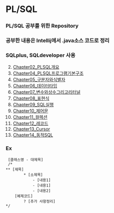 # PL/SQL

### PL/SQL 공부를 위한 Repository
### 공부한 내용은 Intellij에서 .java소스 코드로 정리
###
### SQLplus, SQLdeveloper 사용

2. [Chapter02_PLSQL개요](https://github.com/llhbum/PLSQL/blob/master/src/Chapter02_PLSQL%EA%B0%9C%EC%9A%94.java)
4. [Chapter04_PLSQL프로그램기본구조](https://github.com/llhbum/PLSQL/blob/master/src/Chapter04_PLSQL%ED%94%84%EB%A1%9C%EA%B7%B8%EB%9E%A8%EA%B8%B0%EB%B3%B8%EA%B5%AC%EC%A1%B0.java)
5. [Chapter05_구분자와식별자](https://github.com/llhbum/PLSQL/blob/master/src/Chapter05_%EA%B5%AC%EB%B6%84%EC%9E%90%EC%99%80%EC%8B%9D%EB%B3%84%EC%9E%90.java)
6. [Chapter06_데이터타입](https://github.com/llhbum/PLSQL/blob/master/src/Chapter06_%EB%8D%B0%EC%9D%B4%ED%84%B0%ED%83%80%EC%9E%85.java)
7. [Chapter07_변수와상수그리고리터널](https://github.com/llhbum/PLSQL/blob/master/src/Chapter07_%EB%B3%80%EC%88%98%EC%99%80%EC%83%81%EC%88%98%EA%B7%B8%EB%A6%AC%EA%B3%A0%EB%A6%AC%ED%84%B0%EB%84%90.java)
8. [Chapter08_표현식](https://github.com/llhbum/PLSQL/blob/master/src/Chapter08_%ED%91%9C%ED%98%84%EC%8B%9D.java)
9. [Chapter09_SQL실행](https://github.com/llhbum/PLSQL/blob/master/src/Chapter09_SQL%EC%8B%A4%ED%96%89.java)
10. [Chapter10_제어문](https://github.com/llhbum/PLSQL/blob/master/src/Chapter10_%EC%A0%9C%EC%96%B4%EB%AC%B8.java)
11. [Chapter11_컬렉션](https://github.com/llhbum/PLSQL/blob/master/src/Chapter11_%EC%BB%AC%EB%A0%89%EC%85%98.java)
12. [Chapter12_레코드](https://github.com/llhbum/PLSQL/blob/master/src/Chapter12_%EB%A0%88%EC%BD%94%EB%93%9C.java)
13. [Chapter13_Cursor](https://github.com/llhbum/PLSQL/blob/master/src/Chapter13_Cursor.java)
14. [Chapter14_동적SQL](https://github.com/llhbum/PLSQL/blob/master/src/Chapter14_%EB%8F%99%EC%A0%81SQL.java)


### Ex
	 [클래스명 - 대제목]
	 /*
	** [제목]
            * [소제목]
                - [내용1]
                - [내용1]
                - [내용2]
		[예제코드]
            ? [추가 사항정리]
	*/
